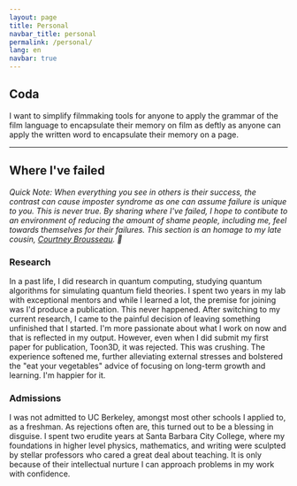 ```yaml
---
layout: page
title: Personal
navbar_title: personal
permalink: /personal/
lang: en
navbar: true
---
```


## Coda

I want to simplify filmmaking tools for anyone to apply the grammar of the film language to encapsulate their memory on film as deftly as anyone can apply the written word to encapsulate their memory on a page.

___
## Where I've failed

*Quick Note: When everything you see in others is their success, the contrast can cause imposter syndrome as one can assume failure is unique to you. This is never true. By sharing where I've failed, I hope to contibute to an environment of reducing the amount of shame people, including me, feel towards themselves for their failures. This section is an homage to my late cousin, [Courtney Brousseau](https://courtneybrousseau.github.io). 🍍*

### Research
In a past life, I did research in quantum computing, studying quantum algorithms for simulating quantum field theories. I spent two years in my lab with exceptional mentors and while I learned a lot, the premise for joining was I'd produce a publication. This never happened. After switching to my current research, I came to the painful decision of leaving something unfinished that I started. I'm more passionate about what I work on now and that is reflected in my output. However, even when I did submit my first paper for publication, Toon3D, it was rejected. This was crushing. The experience softened me, further alleviating external stresses and bolstered the "eat your vegetables" advice of focusing on long-term growth and learning. I'm happier for it. 

### Admissions
I was not admitted to UC Berkeley, amongst most other schools I applied to, as a freshman. As rejections often are, this turned out to be a blessing in disguise. I spent two erudite years at Santa Barbara City College, where my foundations in higher level physics, mathematics, and writing were sculpted by stellar professors who cared a great deal about teaching. It is only because of their intellectual nurture I can approach problems in my work with confidence.